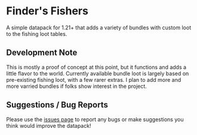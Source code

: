 # Finder's Fishers

A simple datapack for 1.21+ that adds a variety of bundles with custom loot to the fishing loot tables.

## Development Note

This is mostly a proof of concept at this point, but it functions and adds a little flavor to the world. Currently available bundle loot is largely based on pre-existing fishing loot, with a few rarer extras. I plan to add more and more varried bundles if folks show interest in the project.

## Suggestions / Bug Reports

Please use the [issues page](https://github.com/mmsheeks/finders-fishers/issues) to report any bugs or make suggestions you think would improve the datapack!